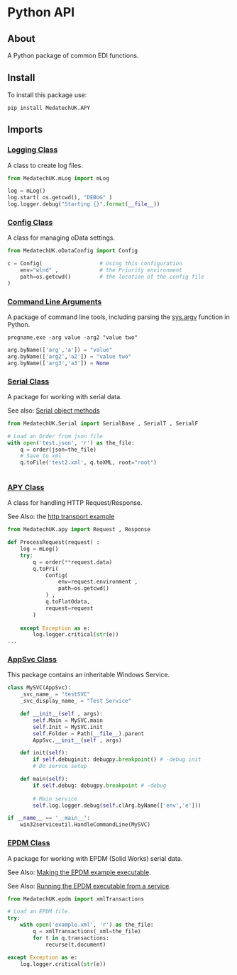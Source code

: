 # Python API

## About

A Python package of common EDI functions.

## Install

To install this package use:
```
pip install MedatechUK.APY
```

## Imports

### [Logging Class](log.md "Logging Class")

A class to create log files.

```python
from MedatechUK.mLog import mLog

log = mLog()
log.start( os.getcwd(), "DEBUG" )
log.logger.debug("Starting {}".format(__file__)) 

```

### [Config Class](oDataConfig.md "Config Class")

A class for managing oData settings.

```python
from MedatechUK.oDataConfig import Config

c = Config(	                 # Using this configuration
    env="wlnd" ,    	     # the Priority environment
    path=os.getcwd()    	 # the location of the config file
)

```

### [Command Line Arguments](cl.md "Command Line Arguments")

A package of command line tools, including parsing the [sys.argv](https://docs.python.org/3/library/sys.html "sys.argv") function in Python.

```
progname.exe -arg value -arg2 "value two"
```

```python
arg.byName(['arg','a']) = "value"
arg.byName(['arg2','a2']) = "value two"
arg.byName(['arg3','a3']) = None

```

### [Serial Class](serial.md "Serial Class")

A package for working with serial data.

See also: [Serial object methods](serialmethod.md "Serial object methods")

```python
from MedatechUK.Serial import SerialBase , SerialT , SerialF

# Load an Order from json file
with open('test.json', 'r') as the_file:        
    q = order(json=the_file)
    # Save to xml
    q.toFile('test2.xml', q.toXML, root="root")
	
```

### [APY Class](apy.md "APY Class")

A class for handling HTTP Request/Response.

See Also: the [http transport example](../transport/web "http Transport")

```python
from MedatechUK.apy import Request , Response

def ProcessRequest(request) :
    log = mLog()
    try:
        q = order(**request.data)            
        q.toPri(
            Config(
                env=request.environment , 
                path=os.getcwd()
            ) , 
            q.toFlatOdata, 
            request=request 
        )        
    
    except Exception as e:
        log.logger.critical(str(e))
...

```

### [AppSvc Class](svc.md "AppSvc Class")

This package contains an inheritable Windows Service.

```python
class MySVC(AppSvc):    
    _svc_name_ = "testSVC"
    _svc_display_name_ = "Test Service"    

    def __init__(self , args):    
        self.Main = MySVC.main   
        self.Init = MySVC.init   
        self.Folder = Path(__file__).parent         
        AppSvc.__init__(self , args)

    def init(self):
        if self.debuginit: debugpy.breakpoint() # -debug init
        # Do servce setup

    def main(self):       
        if self.debug: debugpy.breakpoint # -debug          
        
        # Main service    
        self.log.logger.debug(self.clArg.byName(['env','e']))

if __name__ == '__main__':    
    win32serviceutil.HandleCommandLine(MySVC)    

```  

### [EPDM Class](epdm.md "EPDM Class")

A package for working with EPDM (Solid Works) serial data.

See Also: [Making the EPDM example executable](../transport/cl "Command Line Transport").

See Also: [Running the EPDM executable from a service](../transport/service "Service Transport").

```python
from MedatechUK.epdm import xmlTransactions

# Load an EPDM file.
try:
    with open('example.xml', 'r') as the_file:        
        q = xmlTransactions(_xml=the_file)
        for t in q.transactions:
            recurse(t.document)

except Exception as e:
    log.logger.critical(str(e))
	
```